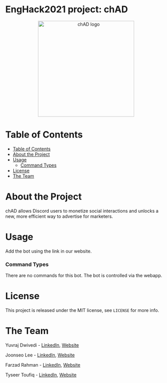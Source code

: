 # EngHack2021 project: chAD

<p align="center">
<img src="img/chadcoin.png" alt="chAD logo" height=300>
</p>

# Table of Contents
- [Table of Contents](#table-of-contents)
- [About the Project](#about-the-project)
- [Usage](#usage)
  - [Command Types](#command-types)
- [License](#license)
- [The Team](#the-team)
# About the Project
chAD allows Discord users to monetize social interactions and unlocks a new, more efficient way to advertise for marketers.
# Usage
Add the bot using the link in our website. 

### Command Types
There are no commands for this bot. The bot is controlled via the webapp.

# License
This project is released under the MIT license, see `LICENSE` for more info.
# The Team
Yuvraj Dwivedi - [LinkedIn](https://www.linkedin.com/in/yuvrajdwivedi/), [Website](https://yuvdwi.github.io/)

Joonseo Lee - [LinkedIn](https://www.linkedin.com/joonsauce), [Website](https://joonsauce.me)

Farzad Rahman - [LinkedIn](https://www.linkedin.com/in/farzadrahman/), [Website](https://farzadr.me)

Tyseer Toufiq - [LinkedIn](https://www.linkedin.com/in/tyseer-toufiq-a3b8b11aa/), [Website](https://tyseer.tech) 
